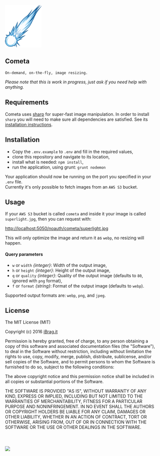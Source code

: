 <img src="./app/public/cometa.png" width="120">

## Cometa
```
On-demand, on-the-fly, image resizing.
```
*Please note that this is work in progress, just ask if you need help with anything.*

## Requirements

Cometa uses [sharp](https://github.com/lovell/sharp) for super-fast image manipulation. In order to install `sharp` you will need to make sure all dependencies are satisfied. See its [installation instructions](http://sharp.dimens.io/en/stable/install/).


## Installation

- Copy the `.env.example` to `.env` and fill in the required values,
- clone this repository and navigate to its location,
- install what is needed: `npm install`,
- run the application, using grunt: `grunt nodemon`

Your application should now be running on the port you specified in your `.env` file.<br />
Currently it's only possible to fetch images from an `AWS S3` bucket.


## Usage

If your `AWS S3` bucket is called `cometa` and inside it your image is called `superlight.jpg`, then you can request with:

[http://localhost:5050/noauth/cometa/superlight.jpg](http://localhost:5050/noauth/cometa/superlight.jpg)

This will only optimize the image and return it as `webp`, no resizing will happen.


#### Query parameters

- `w` or `width` *{integer}*: Width of the output image,
- `h` or `height` *{integer}*: Height of the output image, 
- `q` or `quality` *{integer}*: Quality of the output image (defaults to `80`, ignored with `png` format),
- `f` or `format` *{string}*: Format of the output image (defaults to `webp`).

Supported output formats are: `webp`, `png`, and `jpeg`.




## License

The MIT License (MIT)

Copyright (c) 2016 [iBrag.it](http://ibrag.it)

Permission is hereby granted, free of charge, to any person obtaining a copy
of this software and associated documentation files (the "Software"), to deal
in the Software without restriction, including without limitation the rights
to use, copy, modify, merge, publish, distribute, sublicense, and/or sell
copies of the Software, and to permit persons to whom the Software is
furnished to do so, subject to the following conditions:

The above copyright notice and this permission notice shall be included in all
copies or substantial portions of the Software.

THE SOFTWARE IS PROVIDED "AS IS", WITHOUT WARRANTY OF ANY KIND, EXPRESS OR
IMPLIED, INCLUDING BUT NOT LIMITED TO THE WARRANTIES OF MERCHANTABILITY,
FITNESS FOR A PARTICULAR PURPOSE AND NONINFRINGEMENT. IN NO EVENT SHALL THE
AUTHORS OR COPYRIGHT HOLDERS BE LIABLE FOR ANY CLAIM, DAMAGES OR OTHER
LIABILITY, WHETHER IN AN ACTION OF CONTRACT, TORT OR OTHERWISE, ARISING FROM,
OUT OF OR IN CONNECTION WITH THE SOFTWARE OR THE USE OR OTHER DEALINGS IN THE
SOFTWARE.


<img src="http://ibrag.it/public/img/logo_286.png" width="30" style="padding-top:40px">
